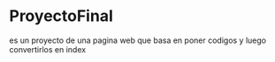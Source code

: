 # ProyectoFinal
es un proyecto de una pagina web que basa en poner codigos y luego convertirlos en index
